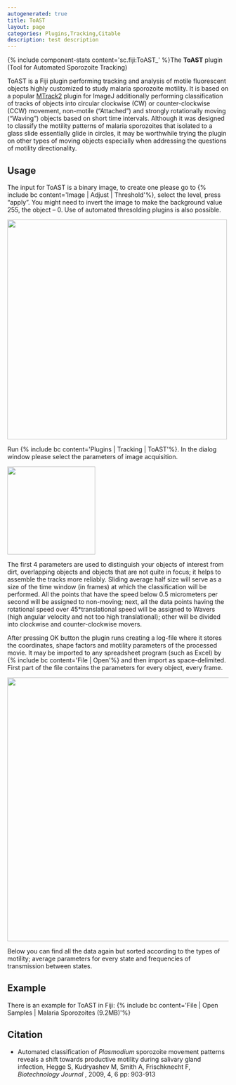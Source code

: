 ```yaml
---
autogenerated: true
title: ToAST
layout: page
categories: Plugins,Tracking,Citable
description: test description
---
```


{% include component-stats content='sc.fiji:ToAST\_' %}The **ToAST** plugin (Tool for Automated Sporozoite Tracking)

ToAST is a Fiji plugin performing tracking and analysis of motile fluorescent objects highly customized to study malaria sporozoite motility. It is based on a popular [MTrack2](/plugins/mtrack2) plugin for ImageJ additionally performing classification of tracks of objects into circular clockwise (CW) or counter-clockwise (CCW) movement, non-motile (“Attached”) and strongly rotationally moving (“Waving”) objects based on short time intervals. Although it was designed to classify the motility patterns of malaria sporozoites that isolated to a glass slide essentially glide in circles, it may be worthwhile trying the plugin on other types of moving objects especially when addressing the questions of motility directionality.

Usage
-----

The input for ToAST is a binary image, to create one please go to {% include bc content='Image | Adjust | Threshold'%}, select the level, press “apply”. You might need to invert the image to make the background value 255, the object – 0. Use of automated thresolding plugins is also possible.

<img src="/media/TOast 1.jpg" width="500"/>

Run {% include bc content='Plugins | Tracking | ToAST'%}. In the dialog window please select the parameters of image acquisition.

<img src="/media/TOast 2.jpg" width="200"/>

The first 4 parameters are used to distinguish your objects of interest from dirt, overlapping objects and objects that are not quite in focus; it helps to assemble the tracks more reliably. Sliding average half size will serve as a size of the time window (in frames) at which the classification will be performed. All the points that have the speed below 0.5 micrometers per second will be assigned to non-moving; next, all the data points having the rotational speed over 45\*translational speed will be assigned to Wavers (high angular velocity and not too high translational); other will be divided into clockwise and counter-clockwise movers.

After pressing OK button the plugin runs creating a log-file where it stores the coordinates, shape factors and motility parameters of the processed movie. It may be imported to any spreadsheet program (such as Excel) by {% include bc content='File | Open'%} and then import as space-delimited. First part of the file contains the parameters for every object, every frame.

<img src="/media/TOast 3.jpg" width="600"/>

Below you can find all the data again but sorted according to the types of motility; average parameters for every state and frequencies of transmission between states.

Example
-------

There is an example for ToAST in Fiji: {% include bc content='File | Open Samples | Malaria Sporozoites (9.2MB)'%}

Citation
--------

-   Automated classification of *Plasmodium* sporozoite movement patterns reveals a shift towards productive motility during salivary gland infection, Hegge S, Kudryashev M, Smith A, Frischknecht F, *Biotechnology Journal* , 2009, 4, 6 pp: 903-913

  
